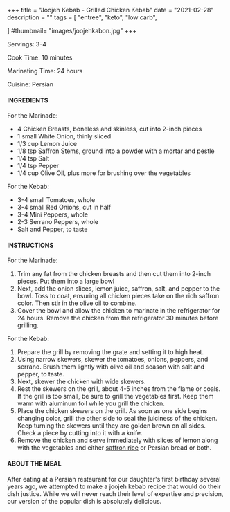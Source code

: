 +++
title = "Joojeh Kebab - Grilled Chicken Kebab"
date = "2021-02-28"
description = ""
tags = [
    "entree",
    "keto",
    "low carb",
    
]
#thumbnail= "images/joojehkabon.jpg"
+++

Servings: 3-4 <!--more-->

Cook Time: 10 minutes 

Marinating Time: 24 hours

Cuisine: Persian 

#### INGREDIENTS 

For the Marinade: 

* 4 Chicken Breasts, boneless and skinless, cut into 2-inch pieces 
* 1 small White Onion, thinly sliced 
* 1/3 cup Lemon Juice 
* 1/8 tsp Saffron Stems, ground into a powder with a mortar and pestle 
* 1/4 tsp Salt 
* 1/4 tsp Pepper 
* 1/4 cup Olive Oil, plus more for brushing over the vegetables 

For the Kebab: 

* 3-4 small Tomatoes, whole 
* 3-4 small Red Onions, cut in half  
* 3-4 Mini Peppers, whole 
* 2-3 Serrano Peppers, whole 
* Salt and Pepper, to taste 

#### INSTRUCTIONS 

For the Marinade: 

1. Trim any fat from the chicken breasts and then cut them into 2-inch pieces. Put them into a large bowl
2. Next, add the onion slices, lemon juice, saffron, salt, and pepper to the bowl. Toss to coat, ensuring all chicken pieces take on the rich saffron color. Then stir in the olive oil to combine.
4. Cover the bowl and allow the chicken to marinate in the refrigerator for 24 hours. Remove the chicken from the refrigerator 30 minutes before grilling. 

For the Kebab: 

1. Prepare the grill by removing the grate and setting it to high heat. 
2. Using narrow skewers, skewer the tomatoes, onions, peppers, and serrano. Brush them lightly with olive oil and season with salt and pepper, to taste. 
3. Next, skewer the chicken with wide skewers. 
4. Rest the skewers on the grill, about 4-5 inches from the flame or coals. If the grill is too small, be sure to grill the vegetables first. Keep them warm with aluminum foil while you grill the chicken. 
5. Place the chicken skewers on the grill. As soon as one side begins changing color, grill the other side to seal the juiciness of the chicken. Keep turning the skewers until they are golden brown on all sides. Check a piece by cutting into it with a knife. 
6. Remove the chicken and serve immediately with slices of lemon along with the vegetables and either [saffron rice](https://www.jamilghar.com/recipe/saffron_rice/) or Persian bread or both.  

#### ABOUT THE MEAL

After eating at a Persian restaurant for our daughter's first birthday several years ago, we attempted to make a joojeh kebab recipe that would do their dish justice. While we will never reach their level of expertise and precision, our version of the popular dish is absolutely delicious. 
